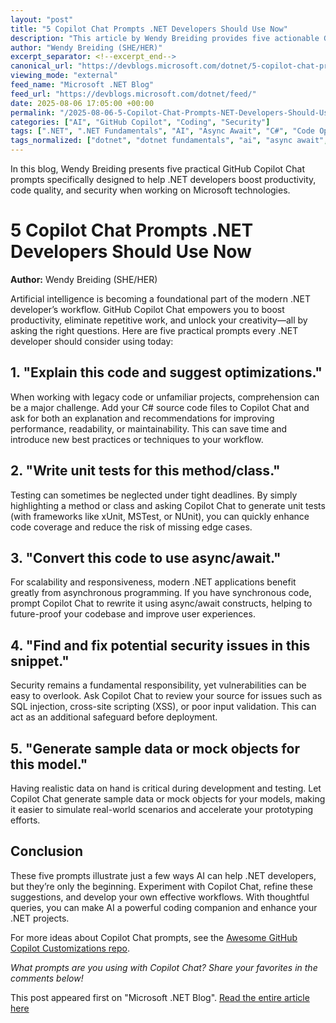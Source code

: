 ```yaml
---
layout: "post"
title: "5 Copilot Chat Prompts .NET Developers Should Use Now"
description: "This article by Wendy Breiding provides five actionable GitHub Copilot Chat prompts tailored for .NET developers. The prompts cover code explanation, test generation, async/await conversion, security review, and mock data creation, all designed to enhance productivity and code quality within the Microsoft .NET ecosystem."
author: "Wendy Breiding (SHE/HER)"
excerpt_separator: <!--excerpt_end-->
canonical_url: "https://devblogs.microsoft.com/dotnet/5-copilot-chat-prompts-dotnet-devs-should-steal-today/"
viewing_mode: "external"
feed_name: "Microsoft .NET Blog"
feed_url: "https://devblogs.microsoft.com/dotnet/feed/"
date: 2025-08-06 17:05:00 +00:00
permalink: "/2025-08-06-5-Copilot-Chat-Prompts-NET-Developers-Should-Use-Now.html"
categories: ["AI", "GitHub Copilot", "Coding", "Security"]
tags: [".NET", ".NET Fundamentals", "AI", "Async Await", "C#", "Code Optimization", "Coding", "Copilot", "Copilot Chat", "Debugging", "Development Productivity", "GitHub Copilot", "Mock Data", "MSTest", "News", "NUnit", "Security", "Unit Testing", "VS", "VS Code", "xUnit"]
tags_normalized: ["dotnet", "dotnet fundamentals", "ai", "async await", "csharp", "code optimization", "coding", "copilot", "copilot chat", "debugging", "development productivity", "github copilot", "mock data", "mstest", "news", "nunit", "security", "unit testing", "vs", "vs code", "xunit"]
---
```


In this blog, Wendy Breiding presents five practical GitHub Copilot Chat prompts specifically designed to help .NET developers boost productivity, code quality, and security when working on Microsoft technologies.<!--excerpt_end-->

# 5 Copilot Chat Prompts .NET Developers Should Use Now

**Author:** Wendy Breiding (SHE/HER)

Artificial intelligence is becoming a foundational part of the modern .NET developer’s workflow. GitHub Copilot Chat empowers you to boost productivity, eliminate repetitive work, and unlock your creativity—all by asking the right questions. Here are five practical prompts every .NET developer should consider using today:

## 1. "Explain this code and suggest optimizations."

When working with legacy code or unfamiliar projects, comprehension can be a major challenge. Add your C# source code files to Copilot Chat and ask for both an explanation and recommendations for improving performance, readability, or maintainability. This can save time and introduce new best practices or techniques to your workflow.

## 2. "Write unit tests for this method/class."

Testing can sometimes be neglected under tight deadlines. By simply highlighting a method or class and asking Copilot Chat to generate unit tests (with frameworks like xUnit, MSTest, or NUnit), you can quickly enhance code coverage and reduce the risk of missing edge cases.

## 3. "Convert this code to use async/await."

For scalability and responsiveness, modern .NET applications benefit greatly from asynchronous programming. If you have synchronous code, prompt Copilot Chat to rewrite it using async/await constructs, helping to future-proof your codebase and improve user experiences.

## 4. "Find and fix potential security issues in this snippet."

Security remains a fundamental responsibility, yet vulnerabilities can be easy to overlook. Ask Copilot Chat to review your source for issues such as SQL injection, cross-site scripting (XSS), or poor input validation. This can act as an additional safeguard before deployment.

## 5. "Generate sample data or mock objects for this model."

Having realistic data on hand is critical during development and testing. Let Copilot Chat generate sample data or mock objects for your models, making it easier to simulate real-world scenarios and accelerate your prototyping efforts.

## Conclusion

These five prompts illustrate just a few ways AI can help .NET developers, but they’re only the beginning. Experiment with Copilot Chat, refine these suggestions, and develop your own effective workflows. With thoughtful queries, you can make AI a powerful coding companion and enhance your .NET projects.

For more ideas about Copilot Chat prompts, see the [Awesome GitHub Copilot Customizations repo](https://github.com/github/awesome-copilot?tab=readme-ov-file#-reusable-prompts).

*What prompts are you using with Copilot Chat? Share your favorites in the comments below!*

This post appeared first on "Microsoft .NET Blog". [Read the entire article here](https://devblogs.microsoft.com/dotnet/5-copilot-chat-prompts-dotnet-devs-should-steal-today/)
